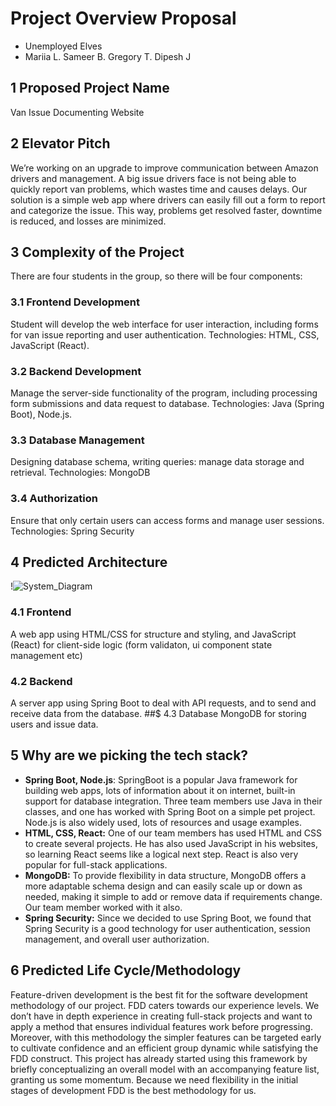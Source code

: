 ﻿# Project Overview Proposal
- Unemployed Elves
- Mariia L. Sameer B. Gregory T. Dipesh J

## 1 Proposed Project Name
Van Issue Documenting Website

## 2 Elevator Pitch
We’re working on an upgrade to improve communication between Amazon drivers
and management. A big issue drivers face is not being able to quickly report van
problems, which wastes time and causes delays. Our solution is a simple web app
where drivers can easily fill out a form to report and categorize the issue. This
way, problems get resolved faster, downtime is reduced, and losses are minimized.

## 3 Complexity of the Project
There are four students in the group, so there will be four components:

### 3.1 Frontend Development
Student will develop the web interface for user interaction, including forms for van
issue reporting and user authentication.
Technologies: HTML, CSS, JavaScript (React).

### 3.2 Backend Development
Manage the server-side functionality of the program, including processing form
submissions and data request to database.
Technologies: Java (Spring Boot), Node.js.

### 3.3 Database Management
Designing database schema, writing queries: manage data storage and retrieval.
Technologies: MongoDB

### 3.4 Authorization
Ensure that only certain users can access forms and manage user sessions.
Technologies: Spring Security

## 4 Predicted Architecture
!![System_Diagram](https://github.com/user-attachments/assets/61a47133-bd42-4cfe-9ca7-9370a2aa8d63)

### 4.1 Frontend
A web app using HTML/CSS for structure and styling, and JavaScript (React)
for client-side logic (form validaton, ui component state management etc)
### 4.2 Backend
A server app using Spring Boot to deal with API requests, and to send and receive
data from the database.
##$ 4.3 Database
MongoDB for storing users and issue data.


## 5 Why are we picking the tech stack?
- **Spring Boot, Node.js**: SpringBoot is a popular Java framework for building
web apps, lots of information about it on internet, built-in support for database
integration. Three team members use Java in their classes, and one has worked
with Spring Boot on a simple pet project. Node.js is also widely used, lots of
resources and usage examples.
- **HTML, CSS, React:** One of our team members has used HTML and CSS to
create several projects. He has also used JavaScript in his websites, so learning
React seems like a logical next step. React is also very popular for full-stack
applications.
- **MongoDB:** To provide flexibility in data structure, MongoDB offers a more
adaptable schema design and can easily scale up or down as needed, making it
simple to add or remove data if requirements change. Our team member worked
with it also.
- **Spring Security:** Since we decided to use Spring Boot, we found that Spring
Security is a good technology for user authentication, session management, and
overall user authorization.

## 6 Predicted Life Cycle/Methodology
Feature-driven development is the best fit for the software development methodology of our project. FDD caters towards our experience levels. We don’t have in
depth experience in creating full-stack projects and want to apply a method that
ensures individual features work before progressing. Moreover, with this methodology the simpler features can be targeted early to cultivate confidence and an
efficient group dynamic while satisfying the FDD construct. This project has
already started using this framework by briefly conceptualizing an overall model
with an accompanying feature list, granting us some momentum. Because we need
flexibility in the initial stages of development FDD is the best methodology for us.
